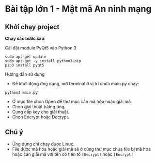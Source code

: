 # Bài tập lớn 1 - Mật mã An ninh mạng

## Khởi chạy project
**Chạy các bước sau:**

Cài đặt module PyQt5 vào Python 3
```
sudo apt-get update
sudo apt-get -y install python3-pip
pip3 install pyqt5
```
Hướng dẫn sử dụng
- Để khởi động ứng dụng, mở terminal ở vị trí chứa main.py chạy:
```
python3 main.py
```
- Ở mục file chọn Open để thư mục cần mã hóa hoặc giải mã.
- Chọn giải thuật tương ứng.
- Cung cấp key cho giải thuật.
- Chọn Encrypt hoặc Decrypt.

## Chú ý
- Ứng dụng chỉ chạy được Linux.
- File được mã hóa hoặc giải mã sẽ ở cùng thư mục chứa file bị mã hóa hoặc cần giải mã với tên có tiền tố ```[Decrypt]``` hoặc ```[Encrypt]```
